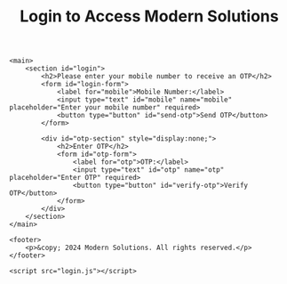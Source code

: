 <!DOCTYPE html>
<html lang="en">
<head>
    <meta charset="UTF-8">
    <meta name="viewport" content="width=device-width, initial-scale=1.0">
    <title>Login - Modern Solutions</title>
    <link rel="stylesheet" href="styles.css">
    <link rel="stylesheet" href="https://cdnjs.cloudflare.com/ajax/libs/font-awesome/6.0.0-beta3/css/all.min.css">
</head>
<body>
    <header>
        <h1>Login to Access Modern Solutions</h1>
    </header>

    <main>
        <section id="login">
            <h2>Please enter your mobile number to receive an OTP</h2>
            <form id="login-form">
                <label for="mobile">Mobile Number:</label>
                <input type="text" id="mobile" name="mobile" placeholder="Enter your mobile number" required>
                <button type="button" id="send-otp">Send OTP</button>
            </form>

            <div id="otp-section" style="display:none;">
                <h2>Enter OTP</h2>
                <form id="otp-form">
                    <label for="otp">OTP:</label>
                    <input type="text" id="otp" name="otp" placeholder="Enter OTP" required>
                    <button type="button" id="verify-otp">Verify OTP</button>
                </form>
            </div>
        </section>
    </main>

    <footer>
        <p>&copy; 2024 Modern Solutions. All rights reserved.</p>
    </footer>

    <script src="login.js"></script>
</body>
</html>
